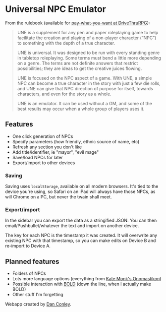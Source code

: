 # Universal NPC Emulator
From the rulebook (available for [pay-what-you-want at DriveThruRPG](http://rpg.drivethrustuff.com/product/134163/UNE-The-Universal-NPC-Emulator-rev)):

> UNE is a supplement for any pen and paper roleplaying game to help facilitate the creation and playing of a non-player character (“NPC”) to something  with the depth of a true character.  
>
> UNE is universal.  It was designed to be run with every standing genre in tabletop roleplaying.  Some terms must bend a little more depending on a genre.  The terms are not definite answers that restrict possibilities; they are ideas to get the creative juices flowing. 
>
> UNE is focused on the NPC aspect of a game.  With UNE, a simple NPC can become a true character in the story with just a few die rolls, and UNE can give that NPC direction of purpose for itself, towards characters, and even for the story as a whole. 
>
> UNE is an emulator.  It can be used without a GM, and some of the best results may occur when a whole group of players uses it.   

## Features
* One click generation of NPCs
* Specify parameters (how friendly, ethnic source of name, etc)
* Refresh any section you don't like
* Add title/identifier, ie "mayor", "evil mage"
* Save/load NPCs for later
* Export/import to other devices

### Saving
Saving uses `localStorage`, available on all modern browsers. It's tied to the device you're using, so Safari on an iPad will always have those NPCs, as will Chrome on a PC, but never the twain shall meet.

### Export/import
In the sidebar you can export the data as a stringified JSON. You can then email/Pushbullet/whatever the text and import on another device.

The key for each NPC is the timestamp it was created. It will overwrite any existing NPC with that timestamp, so you can make edits on Device B and re-import to Device A.

## Planned features
* Folders of NPCs
* Lots more language options (everything from [Kate Monk's Onomastikon](http://tekeli.li/onomastikon/))
* Possible interaction with [BOLD](https://github.com/sigafoos/bold) (down the line, when I actually make BOLD)
* Other stuff I'm forgetting

Webapp created by [Dan Conley](http://www.danconley.net). 
